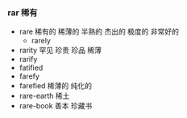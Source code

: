 ### rar 稀有

- rare 稀有的 稀薄的 半熟的 杰出的 极度的 非常好的
	- rarely
- rarity 罕见 珍贵 珍品 稀薄
- rarify
- fatified
- farefy 
- farefied 稀薄的 纯化的
- rare-earth 稀土
- rare-book 善本  珍藏书